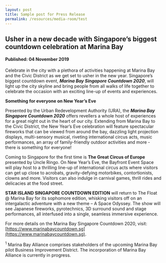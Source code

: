```yaml
---
layout: post
title: Sample post for Press Release
permalink: /resources/media-room/test
---
```


## Usher in a new decade with Singapore’s biggest countdown celebration at Marina Bay

#### Published: 04 November 2019

Celebrate in the city with a plethora of activities happening at Marina Bay and the Civic District as we get set to usher in the new year. Singapore’s biggest countdown event, **_Marina Bay Singapore Countdown 2020_**, will light up the city skyline and bring people from all walks of life together to celebrate the occasion with an exciting line-up of events and experiences.

**Something for everyone on New Year’s Eve**

Presented by the Urban Redevelopment Authority (URA), the **_Marina Bay Singapore Countdown 2020_** offers revellers a whole host of experiences for a great night out in the heart of our city. Extending from Marina Bay to the Civic District, the New Year’s Eve celebration will feature spectacular fireworks that can be viewed from around the bay, dazzling light projection displays, multi-sensory musical, riveting international circus acts, music performances, an array of family-friendly outdoor activities and more - there is something for everyone!

Coming to Singapore for the first time is **The Great Circus of Europe** presented by Uncle Ringo. On New Year’s Eve, the Bayfront Event Space will play host to a thrilling line-up of international circus acts where visitors can get up close to acrobats, gravity-defying motorbikes, contortionists, clowns and more. Visitors can also indulge in carnival games, thrill rides and delicacies at the food street.

**STAR ISLAND SINGAPORE COUNTDOWN EDITION** will return to The Float @ Marina Bay for its sophomore edition, whisking visitors off on an intergalactic adventure with a new theme – A Space Odyssey. The show will see Japanese fireworks, pyrotechnics, 3D surround sound and stage performances, all interfused into a single, seamless immersive experience.

For more details on the Marina Bay Singapore Countdown 2020, visit: [https://www.marinabaycountdown.sg](https://www.marinabaycountdown.sg).

<sup>1</sup> Marina Bay Alliance comprises stakeholders of the upcoming Marina Bay pilot Business Improvement District. The incorporation of Marina Bay Alliance is currently in progress.
